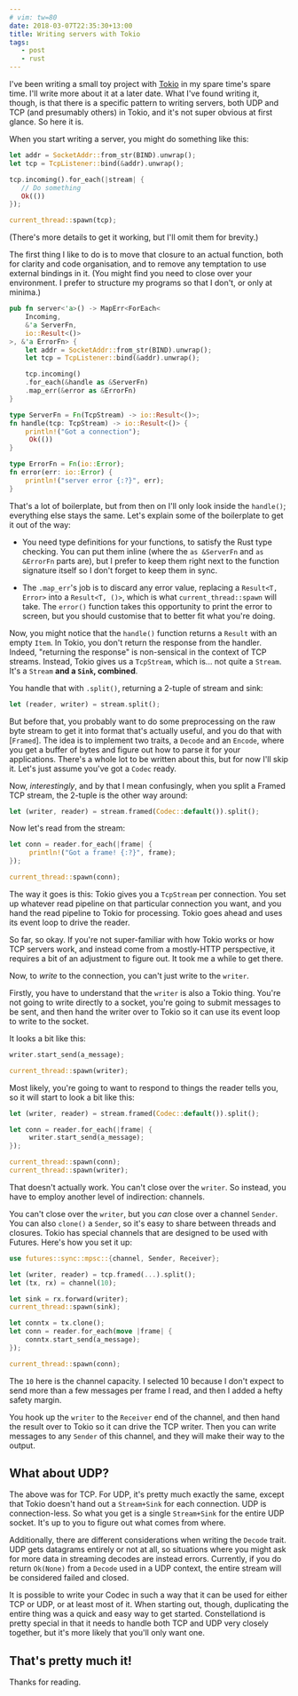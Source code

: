 ```yaml
---
# vim: tw=80
date: 2018-03-07T22:35:30+13:00
title: Writing servers with Tokio
tags:
   - post
   - rust
---
```


I've been writing a small toy project with [Tokio] in my spare time's spare
time. I'll write more about it at a later date. What I've found writing it,
though, is that there is a specific pattern to writing servers, both UDP and
TCP (and presumably others) in Tokio, and it's not super obvious at first
glance. So here it is.

[Tokio]: https://tokio.rs

When you start writing a server, you might do something like this:

```rust
let addr = SocketAddr::from_str(BIND).unwrap();
let tcp = TcpListener::bind(&addr).unwrap();

tcp.incoming().for_each(|stream| {
   // Do something
   Ok(())
});

current_thread::spawn(tcp);
```

(There's more details to get it working, but I'll omit them for brevity.)

The first thing I like to do is to move that closure to an actual function,
both for clarity and code organisation, and to remove any temptation to use
external bindings in it. (You might find you need to close over your
environment. I prefer to structure my programs so that I don't, or only at
minima.)

```rust
pub fn server<'a>() -> MapErr<ForEach<
    Incoming,
    &'a ServerFn,
    io::Result<()>
>, &'a ErrorFn> {
    let addr = SocketAddr::from_str(BIND).unwrap();
    let tcp = TcpListener::bind(&addr).unwrap();

    tcp.incoming()
    .for_each(&handle as &ServerFn)
    .map_err(&error as &ErrorFn)
}

type ServerFn = Fn(TcpStream) -> io::Result<()>;
fn handle(tcp: TcpStream) -> io::Result<()> {
    println!("Got a connection");
	 Ok(())
}

type ErrorFn = Fn(io::Error);
fn error(err: io::Error) {
    println!("server error {:?}", err);
}
```

That's a lot of boilerplate, but from then on I'll only look inside the
`handle()`; everything else stays the same. Let's explain some of the
boilerplate to get it out of the way:

 - You need type definitions for your functions, to satisfy the Rust type
	checking. You can put them inline (where the `as &ServerFn` and `as &ErrorFn`
	parts are), but I prefer to keep them right next to the function signature
	itself so I don't forget to keep them in sync.

 - The `.map_err`'s job is to discard any error value, replacing a
	`Result<T, Error>` into a `Result<T, ()>`, which is what
	`current_thread::spawn` will take. The `error()` function takes this
	opportunity to print the error to screen, but you should customise that to
	better fit what you're doing.

Now, you might notice that the `handle()` function returns a `Result` with an
empty `Item`. In Tokio, you don't return the response from the handler. Indeed,
"returning the response" is non-sensical in the context of TCP streams. Instead,
Tokio gives us a `TcpStream`, which is... not quite a `Stream`. It's a `Stream`
**and a `Sink`, combined**.

You handle that with `.split()`, returning a 2-tuple of stream and sink:

```rust
let (reader, writer) = stream.split();
```

But before that, you probably want to do some preprocessing on the raw byte
stream to get it into format that's actually useful, and you do that with
[`Framed`]. The idea is to implement two traits, a `Decode` and an `Encode`,
where you get a buffer of bytes and figure out how to parse it for your
applications. There's a whole lot to be written about this, but for now I'll
skip it. Let's just assume you've got a `Codec` ready.

Now, *interestingly*, and by that I mean confusingly, when you split a Framed
TCP stream, the 2-tuple is the other way around:

```rust
let (writer, reader) = stream.framed(Codec::default()).split();
```

Now let's read from the stream:

```rust
let conn = reader.for_each(|frame| {
	 println!("Got a frame! {:?}", frame);
});

current_thread::spawn(conn);
```

The way it goes is this: Tokio gives you a `TcpStream` per connection. You set
up whatever read pipeline on that particular connection you want, and you hand
the read pipeline to Tokio for processing. Tokio goes ahead and uses its event
loop to drive the reader.

So far, so okay. If you're not super-familiar with how Tokio works or how TCP
servers work, and instead come from a mostly-HTTP perspective, it requires a
bit of an adjustment to figure out. It took me a while to get there.

Now, to _write_ to the connection, you can't just write to the `writer`.

Firstly, you have to understand that the `writer` is also a Tokio thing. You're
not going to write directly to a socket, you're going to submit messages to be
sent, and then hand the writer over to Tokio so it can use its event loop to
write to the socket.

It looks a bit like this:

```rust
writer.start_send(a_message);

current_thread::spawn(writer);
```

Most likely, you're going to want to respond to things the reader tells you, so
it will start to look a bit like this:

```rust
let (writer, reader) = stream.framed(Codec::default()).split();

let conn = reader.for_each(|frame| {
	 writer.start_send(a_message);
});

current_thread::spawn(conn);
current_thread::spawn(writer);
```

That doesn't actually work. You can't close over the `writer`. So instead, you
have to employ another level of indirection: channels.

You can't close over the `writer`, but you _can_ close over a channel `Sender`.
You can also `clone()` a `Sender`, so it's easy to share between threads and
closures. Tokio has special channels that are designed to be used with Futures.
Here's how you set it up:

```rust
use futures::sync::mpsc::{channel, Sender, Receiver};

let (writer, reader) = tcp.framed(...).split();
let (tx, rx) = channel(10);

let sink = rx.forward(writer);
current_thread::spawn(sink);

let conntx = tx.clone();
let conn = reader.for_each(move |frame| {
	conntx.start_send(a_message);
});

current_thread::spawn(conn);
```

The `10` here is the channel capacity. I selected 10 because I don't expect to
send more than a few messages per frame I read, and then I added a hefty safety
margin.

You hook up the `writer` to the `Receiver` end of the channel, and then hand
the result over to Tokio so it can drive the TCP writer. Then you can write
messages to any `Sender` of this channel, and they will make their way to the
output.

## What about UDP?

The above was for TCP. For UDP, it's pretty much exactly the same, except that
Tokio doesn't hand out a `Stream+Sink` for each connection. UDP is
connection-less. So what you get is a single `Stream+Sink` for the entire UDP
socket. It's up to you to figure out what comes from where.

Additionally, there are different considerations when writing the `Decode`
trait. UDP gets datagrams entirely or not at all, so situations where you might
ask for more data in streaming decodes are instead errors. Currently, if you do
return `Ok(None)` from a `Decode` used in a UDP context, the entire stream will
be considered failed and closed.

It is possible to write your Codec in such a way that it can be used for either
TCP or UDP, or at least most of it. When starting out, though, duplicating the
entire thing was a quick and easy way to get started. Constellationd is pretty
special in that it needs to handle both TCP and UDP very closely together, but
it's more likely that you'll only want one.

## That's pretty much it!

Thanks for reading.
